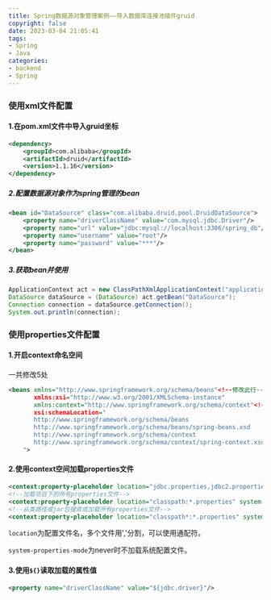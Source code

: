 ```yaml
---
title: Spring数据源对象管理案例——导入数据库连接池插件gruid
copyright: false
date: 2023-03-04 21:05:41
tags:
- Spring
- Java
categories:
- backend
- Spring
---
```

### 使用xml文件配置
<!-- more -->
#### 1.在pom.xml文件中导入gruid坐标

```xml
<dependency>
    <groupId>com.alibaba</groupId>
    <artifactId>druid</artifactId>
    <version>1.1.16</version>
</dependency>
```

##### 2.配置数据源对象作为spring管理的bean

```xml
<bean id="DataSource" class="com.alibaba.druid.pool.DruidDataSource">
    <property name="driverClassName" value="com.mysql.jdbc.Driver"/>
    <property name="url" value="jdbc:mysql://localhost:3306/spring_db"/>
    <property name="username" value="root"/>
    <property name="password" value="***"/>
</bean>
```

##### 3.获取bean并使用

```java
ApplicationContext act = new ClassPathXmlApplicationContext("applicationContext.xml");
DataSource dataSource = (DataSource) act.getBean("DataSource");
Connection connection = dataSource.getConnection();
System.out.println(connection);
```

### 使用properties文件配置

#### 1.开启context命名空间

一共修改5处

```xml
<beans xmlns="http://www.springframework.org/schema/beans"<!--修改此行-->
       xmlns:xsi="http://www.w3.org/2001/XMLSchema-instance"
       xmlns:context="http://www.springframework.org/schema/context"<!--开启context命名空间-->
       xsi:schemaLocation="
       http://www.springframework.org/schema/beans
       http://www.springframework.org/schema/beans/spring-beans.xsd
       http://www.springframework.org/schema/context
       http://www.springframework.org/schema/context/spring-context.xsd
    ">
```

#### 2.使用context空间加载properties文件

```xml
<context:property-placeholder location="jdbc.properties,jdbc2.properties" system-properties-mode="NEVER"/>
<!--加载项目下的所有properties文件-->
<context:property-placeholder location="classpath:*.properties" system-properties-mode="NEVER"/>
<!--从类路径或jar包搜索或加载所有properties文件-->
<context:property-placeholder location="classpath*:*.properties" system-properties-mode="NEVER"/>
```

`location`为配置文件名，多个文件用','分割，可以使用通配符。

`system-properties-mode`为never时不加载系统配置文件。

#### 3.使用`${}`读取加载的属性值

```xml
<property name="driverClassName" value="${jdbc.driver}"/>
```

